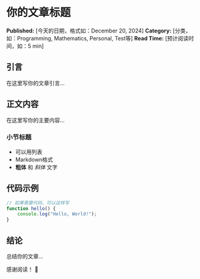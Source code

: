 # 你的文章标题

**Published:** [今天的日期，格式如：December 20, 2024]
**Category:** [分类，如：Programming, Mathematics, Personal, Test等]
**Read Time:** [预计阅读时间，如：5 min]

## 引言

在这里写你的文章引言...

## 正文内容

在这里写你的主要内容...

### 小节标题

- 可以用列表
- Markdown格式
- **粗体** 和 *斜体* 文字

## 代码示例

```javascript
// 如果需要代码，可以这样写
function hello() {
    console.log("Hello, World!");
}
```

## 结论

总结你的文章...

感谢阅读！ 📝
